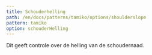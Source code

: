 ```yaml
---
title: Schouderhelling
path: /en/docs/patterns/tamiko/options/shoulderslope
pattern: tamiko
option: schouderHelling
---
```


Dit geeft controle over de helling van de schoudernaad.
